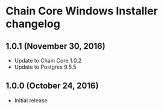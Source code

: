 # Chain Core Windows Installer changelog

## 1.0.1 (November 30, 2016)

* Update to Chain Core 1.0.2
* Update to Postgres 9.5.5

## 1.0.0 (October 24, 2016)

* Initial release
